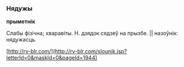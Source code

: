 ### Нядужы
**прыметнік**

Слабы фізічна; хваравіты. Н. дзядок сядзеў на прызбе. || назоўнік: нядужасць.

<a rel="author">[http://rv-blr.com/](http://rv-blr.com/slounik.jsp?letterId=0&maskId=0&pageId=1944)</a>
